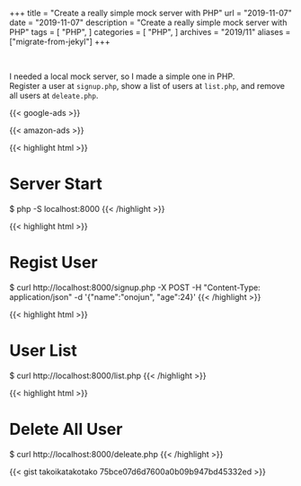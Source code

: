 +++
title =  "Create a really simple mock server with PHP"
url = "2019-11-07"
date = "2019-11-07"
description = "Create a really simple mock server with PHP"
tags = [
    "PHP",
]
categories = [
    "PHP",
]
archives = "2019/11"
aliases = ["migrate-from-jekyl"]
+++

<br>

I needed a local mock server, so I made a simple one in PHP.  
Register a user at `signup.php`, show a list of users at `list.php`, and remove all users at `deleate.php`.

<!-- Google Ads -->
{{< google-ads >}}

<!-- Amazon Ads -->
{{< amazon-ads >}}

{{< highlight html >}}
# Server Start
$ php -S localhost:8000
{{< /highlight >}}

{{< highlight html >}}
# Regist User
$ curl http://localhost:8000/signup.php -X POST -H "Content-Type: application/json" -d '{"name":"onojun", "age":24}'
{{< /highlight >}}

{{< highlight html >}}
# User List
$ curl http://localhost:8000/list.php
{{< /highlight >}}

{{< highlight html >}}
# Delete All User
$ curl http://localhost:8000/deleate.php
{{< /highlight >}}

{{< gist takoikatakotako 75bce07d6d7600a0b09b947bd45332ed >}}
